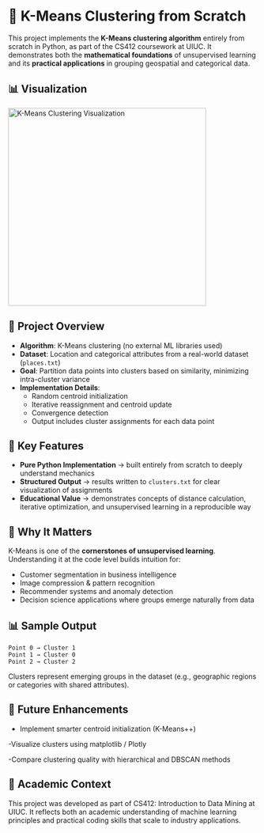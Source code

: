 # 🚀 K-Means Clustering from Scratch  

This project implements the **K-Means clustering algorithm** entirely from scratch in Python, as part of the CS412 coursework at UIUC. It demonstrates both the **mathematical foundations** of unsupervised learning and its **practical applications** in grouping geospatial and categorical data.  
 
## 📊 Visualization

<img src="https://github.com/user-attachments/assets/c60fc347-d4d1-44a2-a103-eafee46d999c" alt="K-Means Clustering Visualization" width="400"/>


## 📌 Project Overview  

- **Algorithm**: K-Means clustering (no external ML libraries used)  
- **Dataset**: Location and categorical attributes from a real-world dataset (`places.txt`)  
- **Goal**: Partition data points into clusters based on similarity, minimizing intra-cluster variance  
- **Implementation Details**:  
  - Random centroid initialization  
  - Iterative reassignment and centroid update  
  - Convergence detection  
  - Output includes cluster assignments for each data point  


## 🔑 Key Features  

- **Pure Python Implementation** → built entirely from scratch to deeply understand mechanics  
- **Structured Output** → results written to `clusters.txt` for clear visualization of assignments  
- **Educational Value** → demonstrates concepts of distance calculation, iterative optimization, and unsupervised learning in a reproducible way  


## 🧠 Why It Matters  

K-Means is one of the **cornerstones of unsupervised learning**. Understanding it at the code level builds intuition for:  
- Customer segmentation in business intelligence  
- Image compression & pattern recognition  
- Recommender systems and anomaly detection  
- Decision science applications where groups emerge naturally from data

## 📊 Sample Output
```
Point 0 → Cluster 1
Point 1 → Cluster 0
Point 2 → Cluster 2
```
Clusters represent emerging groups in the dataset (e.g., geographic regions or categories with shared attributes).

## 🔮 Future Enhancements

- Implement smarter centroid initialization (K-Means++)

-Visualize clusters using matplotlib / Plotly

-Compare clustering quality with hierarchical and DBSCAN methods

## 🏫 Academic Context

This project was developed as part of CS412: Introduction to Data Mining at UIUC. It reflects both an academic understanding of machine learning principles and practical coding skills that scale to industry applications.

